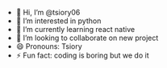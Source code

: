 - 👋 Hi, I’m @tsiory06
- 👀 I’m interested in python
- 🌱 I’m currently learning react native
- 💞️ I’m looking to collaborate on new project
- 😄 Pronouns: Tsiory
- ⚡ Fun fact: coding is boring but we do it

<!---
tsiory06/tsiory06 is a ✨ special ✨ repository because its `README.md` (this file) appears on your GitHub profile.
You can click the Preview link to take a look at your changes.
--->
